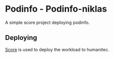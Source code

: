 # Podinfo - Podinfo-niklas

A simple score project deploying podinfo.

## Deploying

[Score](https://score.dev/) is used to deploy the workload to humanitec.
